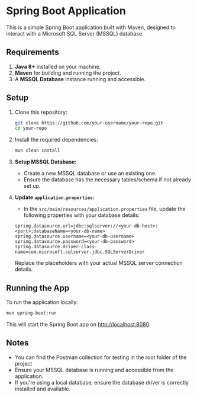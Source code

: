 # Spring Boot Application

This is a simple Spring Boot application built with Maven, designed to interact with a Microsoft SQL Server (MSSQL) database.

## Requirements

1. **Java 8+** installed on your machine.
2. **Maven** for building and running the project.
3. A **MSSQL Database** instance running and accessible.

## Setup

1. Clone this repository:

   ```bash
   git clone https://github.com/your-username/your-repo.git
   cd your-repo
   ```

2. Install the required dependencies:

   ```bash
   mvn clean install
   ```

3. **Setup MSSQL Database:**

   - Create a new MSSQL database or use an existing one.
   - Ensure the database has the necessary tables/schema if not already set up.

4. **Update `application.properties`:**

   - In the `src/main/resources/application.properties` file, update the following properties with your database details:

   ```
   spring.datasource.url=jdbc:sqlserver://<your-db-host>:<port>;databaseName=<your-db-name>
   spring.datasource.username=<your-db-username>
   spring.datasource.password=<your-db-password>
   spring.datasource.driver-class-name=com.microsoft.sqlserver.jdbc.SQLServerDriver
   ```

   Replace the placeholders with your actual MSSQL server connection details.

## Running the App

To run the application locally:

```bash
mvn spring-boot:run
```

This will start the Spring Boot app on [http://localhost:8080](http://localhost:8080).

## Notes

- You can find the Postman collection for testing in the root folder of the project
- Ensure your MSSQL database is running and accessible from the application.
- If you're using a local database, ensure the database driver is correctly installed and available.
